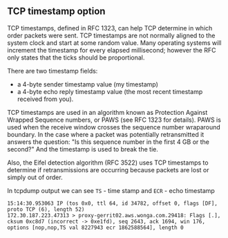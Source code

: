 ## TCP timestamp option

TCP timestamps, defined in RFC 1323, can help TCP determine in which order packets were sent.
TCP timestamps are not normally aligned to the system clock and start at some random value. 
Many operating systems will increment the timestamp for every elapsed millisecond; 
however the RFC only states that the ticks should be proportional.

There are two timestamp fields:

* a 4-byte sender timestamp value (my timestamp)
* a 4-byte echo reply timestamp value (the most recent timestamp received from you).

TCP timestamps are used in an algorithm known as Protection Against Wrapped Sequence numbers, or PAWS (see RFC 1323 for details). 
PAWS is used when the receive window crosses the sequence number wraparound boundary. In the case where a packet was potentially 
retransmitted it answers the question: "Is this sequence number in the first 4 GB or the second?" And the timestamp is used to 
break the tie.

Also, the Eifel detection algorithm (RFC 3522) uses TCP timestamps to determine if retransmissions are occurring because 
packets are lost or simply out of order.

In tcpdump output we can see `TS` - time stamp and `ECR` - echo timestamp

    15:14:30.953063 IP (tos 0x0, ttl 64, id 34782, offset 0, flags [DF], proto TCP (6), length 52)
    172.30.187.223.47313 > proxy-gerrit02.aws.wonga.com.29418: Flags [.], cksum 0xc8d7 (incorrect -> 0xe1fd), seq 2643, ack 1694, win 176, options [nop,nop,TS val 8227943 ecr 1862588564], length 0
